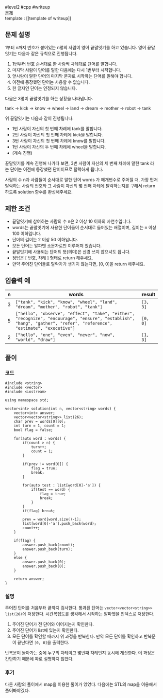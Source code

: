 
#level2 #cpp #writeup  
[문제](https://school.programmers.co.kr/learn/courses/30/lessons/12981)  
template : [[template of writeup]]  

## 문제 설명  

1부터 n까지 번호가 붙어있는 n명의 사람이 영어 끝말잇기를 하고 있습니다. 영어 끝말잇기는 다음과 같은 규칙으로 진행됩니다.  

1. 1번부터 번호 순서대로 한 사람씩 차례대로 단어를 말합니다.  
2. 마지막 사람이 단어를 말한 다음에는 다시 1번부터 시작합니다.  
3. 앞사람이 말한 단어의 마지막 문자로 시작하는 단어를 말해야 합니다.  
4. 이전에 등장했던 단어는 사용할 수 없습니다.  
5. 한 글자인 단어는 인정되지 않습니다.  

다음은 3명이 끝말잇기를 하는 상황을 나타냅니다.  

tank → kick → know → wheel → land → dream → mother → robot → tank  

위 끝말잇기는 다음과 같이 진행됩니다.  

- 1번 사람이 자신의 첫 번째 차례에 tank를 말합니다.  
- 2번 사람이 자신의 첫 번째 차례에 kick을 말합니다.  
- 3번 사람이 자신의 첫 번째 차례에 know를 말합니다.  
- 1번 사람이 자신의 두 번째 차례에 wheel을 말합니다.  
- (계속 진행)  

끝말잇기를 계속 진행해 나가다 보면, 3번 사람이 자신의 세 번째 차례에 말한 tank 라는 단어는 이전에 등장했던 단어이므로 탈락하게 됩니다.  

사람의 수 n과 사람들이 순서대로 말한 단어 words 가 매개변수로 주어질 때, 가장 먼저 탈락하는 사람의 번호와 그 사람이 자신의 몇 번째 차례에 탈락하는지를 구해서 return 하도록 solution 함수를 완성해주세요.  

## 제한 조건  

- 끝말잇기에 참여하는 사람의 수 n은 2 이상 10 이하의 자연수입니다.  
- words는 끝말잇기에 사용한 단어들이 순서대로 들어있는 배열이며, 길이는 n 이상 100 이하입니다.  
- 단어의 길이는 2 이상 50 이하입니다.  
- 모든 단어는 알파벳 소문자로만 이루어져 있습니다.  
- 끝말잇기에 사용되는 단어의 뜻(의미)은 신경 쓰지 않으셔도 됩니다.  
- 정답은 [ 번호, 차례 ] 형태로 return 해주세요.  
- 만약 주어진 단어들로 탈락자가 생기지 않는다면, [0, 0]을 return 해주세요.  

## 입출력 예  

| n   | words                                                                                                                                                                | result   |  
| --- | -------------------------------------------------------------------------------------------------------------------------------------------------------------------- | -------- |  
| 3   | `["tank", "kick", "know", "wheel", "land", "dream", "mother", "robot", "tank"]`                                                                                      | `[3, 3]` |  
| 5   | `["hello", "observe", "effect", "take", "either", "recognize", "encourage", "ensure", "establish", "hang", "gather", "refer", "reference", "estimate", "executive"]` | `[0, 0]` |  
| 2   | `["hello", "one", "even", "never", "now", "world", "draw"]`                                                                                                          | `[1, 3]` |  

## 풀이  

### 코드  

```  
#include <string>  
#include <vector>  
#include <iostream>  

using namespace std;  

vector<int> solution(int n, vector<string> words) {  
    vector<int> answer;  
    vector<vector<string>> list(26);  
    char prev = words[0][0];  
    int turn = 1, count = 1;  
    bool flag = false;  
    
    for(auto word : words) {  
        if(count > n) {  
            turn++;  
            count = 1;  
        }  
        
        if(prev != word[0]) {  
            flag = true;  
            break;  
        }  
        
        for(auto test : list[word[0]-'a']) {  
            if(test == word) {  
                flag = true;  
                break;  
            }  
        }  
        if(flag) break;  
        
        prev = word[word.size()-1];  
        list[word[0]-'a'].push_back(word);  
        count++;  
    }  
    
    if(flag) {  
        answer.push_back(count);  
        answer.push_back(turn);  
    }  
    else {  
        answer.push_back(0);  
        answer.push_back(0);  
    }  

    return answer;  
}  
```  

### 설명  

주어진 단어를 처음부터 끝까지 검사한다. 통과된 단어는 `vector<vector<string>> list(26)`에 저장한다. 시간복잡도를 생각해서 시작하는 알파벳을 인덱스로 저장한다.  

1. 주어진 단어가 전 단어와 이어지는지 확인한다.  
2. 주어진 단어가 list에 있는지 확인한다.  
3. 모든 단어를 확인할 때까지 위 과정을 반복한다. 만약 모든 단어를 확인하고 반복문이 끝난다면 `[0, 0]`을 출력한다.  

반복문이 돌아가는 중에 누구의 차례이고 몇번째 차례인지 동시에 계산한다. 이 과정은 간단하기 때문에 따로 설명하지 않았다.  

### 후기  

다른 사람의 풀이에서 map을 이용한 풀이가 있었다. 다음에는 STL의 map을 이용해서 풀어봐야겠다.  

